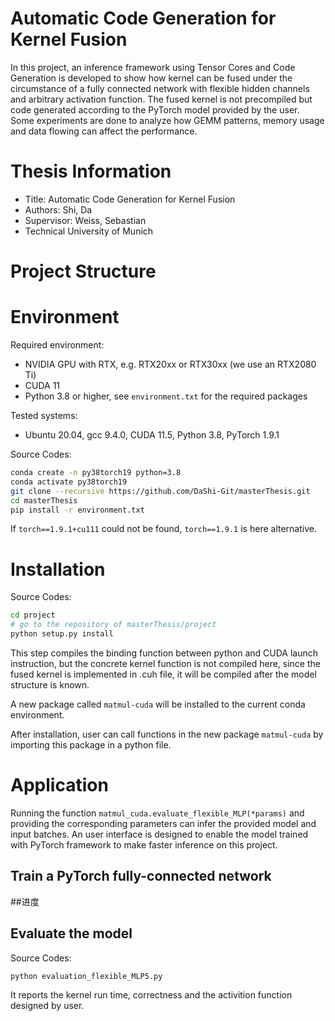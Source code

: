 Automatic Code Generation for Kernel Fusion
===
In this project, an inference framework using Tensor Cores and Code Generation is developed to show how kernel can be fused under the circumstance of a fully connected network with flexible hidden channels and arbitrary activation function. The fused kernel is not precompiled but code generated according to the PyTorch model provided by the user. Some experiments are done to analyze how GEMM patterns, memory usage and data flowing can affect the performance. 
# Thesis Information
- Title:  Automatic Code Generation for Kernel Fusion
- Authors:  Shi, Da
- Supervisor: Weiss, Sebastian
- Technical University of Munich
# Project Structure

# Environment
Required environment:
 - NVIDIA GPU with RTX, e.g. RTX20xx or RTX30xx (we use an RTX2080 Ti)
 - CUDA 11
 - Python 3.8 or higher, see `environment.txt` for the required packages

Tested systems:
- Ubuntu 20.04, gcc 9.4.0, CUDA 11.5, Python 3.8, PyTorch 1.9.1

Source Codes:
```sh
conda create -n py38torch19 python=3.8
conda activate py38torch19
git clone --recursive https://github.com/DaShi-Git/masterThesis.git
cd masterThesis
pip install -r environment.txt

```
If `torch==1.9.1+cu111` could not be found, `torch==1.9.1` is here alternative.
# Installation
Source Codes:
```sh
cd project
# go to the repository of masterThesis/project
python setup.py install

```
This step compiles the binding function between python and CUDA launch instruction, but the concrete kernel function is not compiled here, since the fused kernel is implemented in .cuh file, it will be compiled after the model structure is known.

A new package called `matmul-cuda` will be installed to the current conda environment.

After installation, user can call functions in the new package `matmul-cuda` by importing this package in a python file.
# Application
Running the function `matmul_cuda.evaluate_flexible_MLP(*params)` and providing the corresponding parameters can infer the provided model and input batches. An user interface is designed to enable the model trained with PyTorch framework to make faster inference on this project.

## Train a PyTorch fully-connected network

##进度

## Evaluate the model
Source Codes:
```sh
python evaluation_flexible_MLP5.py

```
It reports the kernel run time, correctness and the activition function designed by user.

